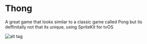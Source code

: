 # Thong

A great game that looks similar to a classic game called Pong but its deffinitally not that its unique, using SpriteKit for tvOS

![alt tag](https://github.com/peterdan/thong/blob/master/images/Screen%20Shot.png)
